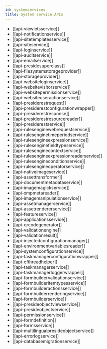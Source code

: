 ```yaml
---
id: systemservices
title: System service APIs
---
```


* [[api-viewletsservice]]
* [[api-notificationservice]]
* [[api-sitetemplatesservice]]
* [[api-siteservice]]
* [[api-loginservice]]
* [[api-auditservice]]
* [[api-emailservice]]
* [[api-presidesuperclass]]
* [[api-filesystemstorageprovider]]
* [[api-storageprovider]]
* [[api-websiteloginservice]]
* [[api-websitevisitorservice]]
* [[api-websitepermissionservice]]
* [[api-websiteuseractionservice]]
* [[api-presiderestrequest]]
* [[api-presiderestconfigurationwrapper]]
* [[api-presiderestresponse]]
* [[api-presiderestresourcereader]]
* [[api-presiderestservice]]
* [[api-rulesenginewebrequestservice]]
* [[api-rulesenginetimeperiodservice]]
* [[api-rulesengineexpressionservice]]
* [[api-rulesenginefieldtypeservice]]
* [[api-rulesenginecontextservice]]
* [[api-rulesengineexpressionreaderservice]]
* [[api-rulesengineconditionservice]]
* [[api-rulesengineoperatorservice]]
* [[api-nativeimageservice]]
* [[api-assettransformer]]
* [[api-documentmetadataservice]]
* [[api-imagemagickservice]]
* [[api-xmpmetareader]]
* [[api-imagemanipulationservice]]
* [[api-assetmanagerservice]]
* [[api-assetrendererservice]]
* [[api-featureservice]]
* [[api-applicationsservice]]
* [[api-qrcodegenerator]]
* [[api-validationengine]]
* [[api-validationresult]]
* [[api-injectedconfigurationmanager]]
* [[api-environmentvariablesreader]]
* [[api-systemconfigurationservice]]
* [[api-taskmanagerconfigurationwrapper]]
* [[api-cfthreadhelper]]
* [[api-taskmanagerservice]]
* [[api-taskmanagerloggerwrapper]]
* [[api-formbuildervalidationservice]]
* [[api-formbuilderitemtypesservice]]
* [[api-formbuilderactionsservice]]
* [[api-formbuilderrenderingservice]]
* [[api-formbuilderservice]]
* [[api-presideobjectviewservice]]
* [[api-presideobjectservice]]
* [[api-permissionservice]]
* [[api-formdefinition]]
* [[api-formsservice]]
* [[api-multilingualpresideobjectservice]]
* [[api-errorlogservice]]
* [[api-databasemigrationservice]]
